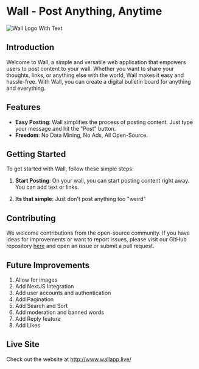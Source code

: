 # Wall - Post Anything, Anytime
![Wall Logo With Text](https://github.com/cwangsanata/Wall/blob/main/public/images/logo-text-w.png)
## Introduction

Welcome to Wall, a simple and versatile web application that empowers users to post content to your wall. Whether you want to share your thoughts, links, or anything else with the world, Wall makes it easy and hassle-free. With Wall, you can create a digital bulletin board for anything and everything.
## Features

- **Easy Posting**: Wall simplifies the process of posting content. Just type your message and hit the "Post" button.
- **Freedom**: No Data Mining, No Ads, All Open-Source.

## Getting Started

To get started with Wall, follow these simple steps:

1. **Start Posting**: On your wall, you can start posting content right away. You can add text or links.

2. **Its that simple**: Just don't post anything too "weird"

## Contributing

We welcome contributions from the open-source community. If you have ideas for improvements or want to report issues, please visit our GitHub repository [here](https://github.com/cwangsanata/Wall/tree/main) and open an issue or submit a pull request.

## Future Improvements

1. Allow for images 
2. Add NextJS Integration
3. Add user accounts and authentication
4. Add Pagination
5. Add Search and Sort
6. Add moderation and banned words
7. Add Reply feature
8. Add Likes

## Live Site
Check out the website at http://www.wallapp.live/
